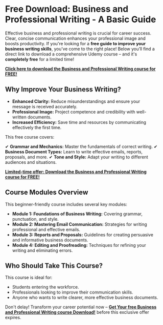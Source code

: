 # Free Download: Business and Professional Writing - A Basic Guide

Effective business and professional writing is crucial for career success. Clear, concise communication enhances your professional image and boosts productivity. If you're looking for a **free guide to improve your business writing skills**, you've come to the right place! Below you’ll find a direct link to download a comprehensive Udemy course – and it's **completely free** for a limited time!

[**Click here to download the Business and Professional Writing course for FREE!**](https://udemywork.com/business-and-professional-writing-a-basic-guide)

## Why Improve Your Business Writing?

*   **Enhanced Clarity:** Reduce misunderstandings and ensure your message is received accurately.
*   **Professional Image:** Project competence and credibility with well-written documents.
*   **Increased Efficiency:** Save time and resources by communicating effectively the first time.

This free course covers:

✔ **Grammar and Mechanics:** Master the fundamentals of correct writing.
✔ **Business Document Types:** Learn to write effective emails, reports, proposals, and more.
✔ **Tone and Style:** Adapt your writing to different audiences and situations.

[**Limited-time offer: Download the Business and Professional Writing course for FREE!**](https://udemywork.com/business-and-professional-writing-a-basic-guide)

## Course Modules Overview

This beginner-friendly course includes several key modules:

*   **Module 1: Foundations of Business Writing:** Covering grammar, punctuation, and style.
*   **Module 2: Mastering Email Communication:** Strategies for writing professional and effective emails.
*   **Module 3: Reports and Proposals:** Guidelines for creating persuasive and informative business documents.
*   **Module 4: Editing and Proofreading:** Techniques for refining your writing and eliminating errors.

## Who Should Take This Course?

This course is ideal for:

*   Students entering the workforce.
*   Professionals looking to improve their communication skills.
*   Anyone who wants to write clearer, more effective business documents.

Don't delay! Transform your career potential now – **[Get Your free Business and Professional Writing course Download!](https://udemywork.com/business-and-professional-writing-a-basic-guide)** before this exclusive offer expires.
